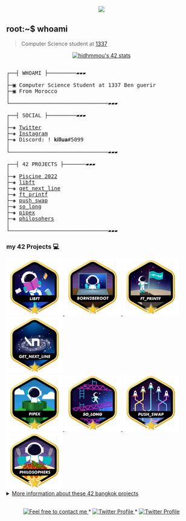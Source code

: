</p>
<p align="center">  
<img src ="https://cdn.dribbble.com/users/2495095/screenshots/6022014/media/bde6ebc855e312547d5f791f427de779.gif">
</p>

## root:~$ whoami
>  Computer Science student at [1337](https://1337.ma/en/)

<p align="center">
<a href="https://github.com/ft-killua"><img src="https://badge.mediaplus.ma/colorfulwaves/hidhmmou" alt="hidhmmou's 42 stats" /></a>
</p>



<pre>

┌──┤ WHOAMI ├─────────▰▰▰
│
├─▣ Computer Science Student at 1337 Ben guerir
├─▣ From Morocco
│
└───────────────────────────────▰▰▰

┌──┤ SOCIAL ├─────────▰▰▰
│
├─◈ <a href="https://twitter.com/Has1idh">Twitter</a>
├─◈ <a href="https://www.instagram.com/has.san.404">Instagram</a>
├─◈ Discord: ! 𝐤𝐢𝐥𝐥𝐮𝐚#5099
│
└───────────────────────────────▰▰▰

┌──┤ 42 PROJECTS ├───────▰▰▰
│
├─◈ <a href="https://github.com/ft-killua/1337/tree/main/piscine-2022">Piscine 2022</a>
├─◈ <a href="https://github.com/ft-killua/libft">libft</a>
├─◈ <a href="https://github.com/ft-killua/get_next_line">get_next_line</a>
├─◈ <a href="https://github.com/ft-killua/ft_printf">ft_printf</a>
├─◈ <a href="https://github.com/ft-killua/push_swap">push_swap</a>
├─◈ <a href="https://github.com/ft-killua/so_long">so_long</a>
├─◈ <a href="https://github.com/ft-killua/pipex">pipex</a>
├─◈ <a href="https://github.com/hidhmmou/philosophers">philosohers</a>
│
└───────────────────────────────▰▰▰
</pre>
### my 42 Projects 💻

<a href="https://github.com/ft-killua/libft">
	<img alt="libft" src="https://github.com/hidhmmou/hidhmmou/blob/main/pics/libftm.png" />
</a>

<a href="https://github.com/ft-killua/Born2beroot">
	<img alt="hidhmmou push_swap" src="https://github.com/hidhmmou/hidhmmou/blob/main/pics/born2berootm.png" />
</a>
<a href="https://github.com/ft-killua/ft_printf">
	<img alt="hidhmmou push_swap" src="https://github.com/hidhmmou/hidhmmou/blob/main/pics/ft_printfm.png" />
</a>
<a href="https://github.com/ft-killua/get_next_line">
	<img alt="hidhmmou push_swap" src="https://github.com/hidhmmou/hidhmmou/blob/main/pics/get_next_linem.png" />
</a>
<br>
<a href="https://github.com/ft-killua/minitalk">
	<img alt="hidhmmou minitalk" src="https://github.com/hidhmmou/hidhmmou/blob/main/pics/pipexm.png" />
</a>
<a href="https://github.com/ft-killua/so_long">
	<img alt="hidhmmou so_long" src="https://github.com/hidhmmou/hidhmmou/blob/main/pics/so_longm.png" />
</a>
<a href="https://github.com/ft-killua/push_swap">
	<img alt="hidhmmou push_swap" src="https://github.com/hidhmmou/hidhmmou/blob/main/pics/push_swapm.png" />
</a>
<a href="https://github.com/ft-killua/philosophers">
	<img alt="hidhmmou philosophers" src="https://github.com/hidhmmou/hidhmmou/blob/main/pics/philosophersm.png" />

<br>

<details>
<summary>More information about these 42 bangkok projects</summary>

| Rank | Project           | Language | Grade| Description                                                             |
|:----:|-------------------|----------|------|-------------------------------------------------------------------------|
|  0   | [libft]           | C        | 125% | Create a library of basic functions.                                    |
|  1   | [get_next_line]   | C        | 125% | Read a single line from a file descriptor, can be used in a loop.       |
|  1   | [ft_printf]       | C        | 125% | Recode the standard C library function, printf.                         |
|  1   | [born2beroot]     | Linux    | 125% | Create a virtual machine to host a Debian server.                       |
|  2   | [minitalk]        | C        | 125% | create communication between 2 programe, server and client.             |
|  2   | [so_long]         | C        | 125% | Create a 2D graphic game like classic 90's era.                         |
|  2   | [push_swap]       | C        | 125% | Sort a list of random integers in the least amount of moves possible.   |
|  3   | [philosophers]    | C        | 125% | Solve the dining philosophers problem with semaphores.                  |
|  3   | [minishell]       | C        | 125% | Create a minitature shell program. Team project.                        |
|  4   | [net_practice]    | N/A      | 100% | Solve IP addressing and network issues in a training interface.         |
|  4   | [Cpp_Modules]     | C++      | 100% | Create a series of small C++ programs.                                  |
|  4   | [MiniRT]          | C        | WIP  |                                                                         |

</details>

<br>

<p align="center">
	<a href="mailto:hassanidhmmou.edu@gmail.com">
		<img alt="Feel free to contact me" src="https://img.shields.io/badge/-Ask_me_anything-blue?style=flat&logo=Gmail&logoColor=white&link=mailto:achraf.elkhnissi@gmail.com" />
	</a>
	<span> * </span>
	<a href="https://twitter.com/Has1_idh">
		<img alt="Twitter Profile" src="https://badgen.net/badge/icon/twitter?icon=twitter&label" />
	</a>
		<span> * </span>
	<a href="https://https://discord.com/users/! 𝐤𝐢𝐥𝐥𝐮𝐚#5099">
		<img alt="Twitter Profile" src="https://badgen.net/badge/icon/discord?icon=discord&label" />
	</a>
